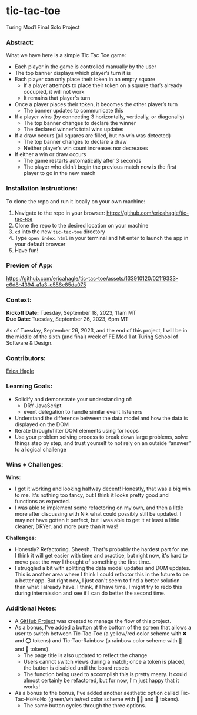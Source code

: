 # tic-tac-toe
Turing Mod1 Final Solo Project

### Abstract:
[//]: <> (Briefly describe what you built and its features. What problem is the app solving? How does this application solve that problem?)

What we have here is a simple Tic Tac Toe game:
- Each player in the game is controlled manually by the user
- The top banner displays which player’s turn it is
- Each player can only place their token in an empty square
  - If a player attempts to place their token on a square that’s already occupied, it will not work
  - It remains that player's turn
- Once a player places their token, it becomes the other player’s turn
  - The banner updates to communicate this
- If a player wins (by connecting 3 horizontally, vertically, or diagonally)
  - The top banner changes to declare the winner
  - The declared winner's total wins updates
- If a draw occurs (all squares are filled, but no win was detected)
  - The top banner changes to declare a draw
  - Neither player’s win count increases nor decreases
- If either a win or draw occurs
  - The game restarts automatically after 3 seconds
  - The player who didn’t begin the previous match now is the first player to go in the new match

### Installation Instructions:
[//]: <> (What steps does a person have to take to get your app cloned down and running?)

To clone the repo and run it locally on your own machine: </br>
1. Navigate to the repo in your browser: https://github.com/ericahagle/tic-tac-toe
2. Clone the repo to the desired location on your machine
3. `cd` into the new `tic-tac-toe` directory
4. Type `open index.html` in your terminal and hit enter to launch the app in your default browser
5. Have fun!

### Preview of App:
[//]: <> (Provide gifs, movs, or screenshots of your application - choose the "coolest" piece of functionality to show off.)

https://github.com/ericahagle/tic-tac-toe/assets/133910120/021f9333-c6d8-4394-a1a3-c556e85da075

### Context:
[//]: <> (Give some context for the project here. How long did you have to work on it? How far into the Turing program are you?)

**Kickoff Date:** Tuesday, September 18, 2023, 11am MT </br>
**Due Date:** Tuesday, September 26, 2023, 6pm MT

As of Tuesday, September 26, 2023, and the end of this project, I will be in the middle of the sixth (and final) week of FE Mod 1 at Turing School of Software & Design.

### Contributors:
[//]: <> (Who worked on this application? Link to their GitHubs.)

[Erica Hagle](https://github.com/ericahagle)

### Learning Goals:
[//]: <> (What were the learning goals of this project? What tech did you work with? Add bullets from spec.)

- Solidify and demonstrate your understanding of:
  - DRY JavaScript
  - event delegation to handle similar event listeners
- Understand the difference between the data model and how the data is displayed on the DOM
- Iterate through/filter DOM elements using for loops
- Use your problem solving process to break down large problems, solve things step by step, and trust yourself to not rely on an outside “answer” to a logical challenge


### Wins + Challenges:
[//]: <> (What are 2-3 wins you have from this project? What were some challenges you faced - and how did you get over them?)

**Wins:**
- I got it working and looking halfway decent! Honestly, that was a big win to me. It's nothing too fancy, but I think it looks pretty good and functions as expected.
- I was able to implement some refactoring on my own, and then a little more after discussing with Nik what could possibly still be updated. I may not have gotten it perfect, but I was able to get it at least a little cleaner, DRYer, and more pure than it was!

**Challenges:**
- Honestly? Refactoring. Sheesh. That's probably the hardest part for me. I think it will get easier with time and practice, but right now, it's hard to move past the way I thought of something the first time.
- I struggled a bit with splitting the data model updates and DOM updates. This is another area where I think I could refactor this in the future to be a better app. But right now, I just can't seem to find a better solution than what I already have. I think, if I have time, I might try to redo this during intermission and see if I can do better the second time.

### Additional Notes:
- A [GitHub Project](https://github.com/users/ericahagle/projects/3) was created to manage the flow of this project.
- As a bonus, I've added a button at the bottom of the screen that allows a user to switch between Tic-Tac-Toe (a yellow/red color scheme with ❌ and ⭕️ tokens) and Tic-Tac-Rainbow (a rainbow color scheme with 🦄 and 🌈 tokens).
  - The page title is also updated to reflect the change
  - Users cannot switch views during a match; once a token is placed, the button is disabled until the board resets
  - The function being used to accomplish this is pretty meaty. It could almost certainly be refactored, but for now, I'm just happy that it works!
- As a bonus to the bonus, I've added another aesthetic option called Tic-Tac-HoHoHo (green/white/red color scheme with 🎅🏼 and 👹 tokens).
  - The same button cycles through the three options.